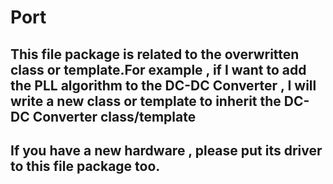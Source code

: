 # Port
## This file package is related to the overwritten class or template.For example , if I want to add the PLL algorithm to the DC-DC Converter , I will write a new class or template to inherit the DC-DC Converter class/template
## If you have a new hardware , please put its driver to this file package too.